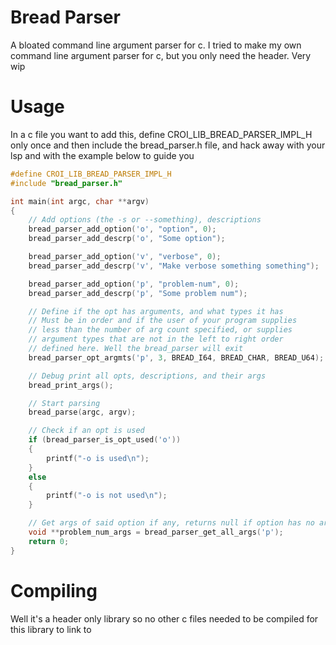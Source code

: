 # Bread Parser

A bloated command line argument parser for c.
I tried to make my own command line argument parser for c, but you only need the
header. Very wip

# Usage

In a c file you want to add this, define CROI_LIB_BREAD_PARSER_IMPL_H only once
and then include the bread_parser.h file, and hack away with your lsp and with
the example below to guide you

```c
#define CROI_LIB_BREAD_PARSER_IMPL_H
#include "bread_parser.h"

int main(int argc, char **argv)
{
    // Add options (the -s or --something), descriptions
    bread_parser_add_option('o', "option", 0);
    bread_parser_add_descrp('o', "Some option");

    bread_parser_add_option('v', "verbose", 0);
    bread_parser_add_descrp('v', "Make verbose something something");

    bread_parser_add_option('p', "problem-num", 0);
    bread_parser_add_descrp('p', "Some problem num");

    // Define if the opt has arguments, and what types it has
    // Must be in order and if the user of your program supplies
    // less than the number of arg count specified, or supplies
    // argument types that are not in the left to right order
    // defined here. Well the bread_parser will exit
    bread_parser_opt_argmts('p', 3, BREAD_I64, BREAD_CHAR, BREAD_U64);

    // Debug print all opts, descriptions, and their args
    bread_print_args();

    // Start parsing
    bread_parse(argc, argv);

    // Check if an opt is used
    if (bread_parser_is_opt_used('o'))
    {
        printf("-o is used\n");
    }
    else
    {
        printf("-o is not used\n");
    }

    // Get args of said option if any, returns null if option has no arg count
    void **problem_num_args = bread_parser_get_all_args('p');
    return 0;
}
```

# Compiling

Well it's a header only library so no other c files needed to be compiled for
this library to link to
